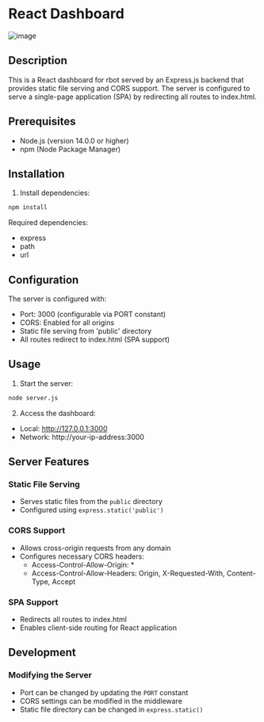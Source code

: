 # React Dashboard

![image](https://github.com/user-attachments/assets/cb2ae3f0-3309-41a9-a1f9-13021b32ca2a)

## Description
This is a React dashboard for rbot served by an Express.js backend that provides static file serving and CORS support. The server is configured to serve a single-page application (SPA) by redirecting all routes to index.html.

## Prerequisites
- Node.js (version 14.0.0 or higher)
- npm (Node Package Manager)

## Installation

1. Install dependencies:
```bash
npm install
```

Required dependencies:
- express
- path
- url

## Configuration

The server is configured with:
- Port: 3000 (configurable via PORT constant)
- CORS: Enabled for all origins
- Static file serving from 'public' directory
- All routes redirect to index.html (SPA support)

## Usage

1. Start the server:
```bash
node server.js
```

2. Access the dashboard:
- Local: http://127.0.0.1:3000
- Network: http://your-ip-address:3000

## Server Features

### Static File Serving
- Serves static files from the `public` directory
- Configured using `express.static('public')`

### CORS Support
- Allows cross-origin requests from any domain
- Configures necessary CORS headers:
  - Access-Control-Allow-Origin: *
  - Access-Control-Allow-Headers: Origin, X-Requested-With, Content-Type, Accept

### SPA Support
- Redirects all routes to index.html
- Enables client-side routing for React application

## Development

### Modifying the Server
- Port can be changed by updating the `PORT` constant
- CORS settings can be modified in the middleware
- Static file directory can be changed in `express.static()`
